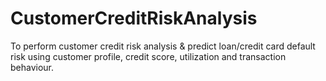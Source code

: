 # CustomerCreditRiskAnalysis
To perform customer credit risk analysis &amp; predict loan/credit card default risk using customer profile, credit score, utilization and transaction behaviour.
